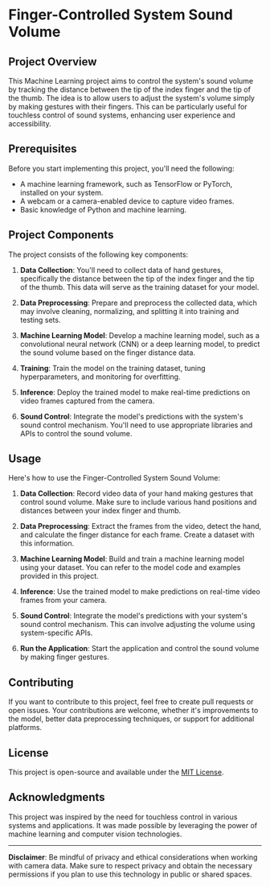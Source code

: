 # Finger-Controlled System Sound Volume

## Project Overview

This Machine Learning project aims to control the system's sound volume by tracking the distance between the tip of the index finger and the tip of the thumb. The idea is to allow users to adjust the system's volume simply by making gestures with their fingers. This can be particularly useful for touchless control of sound systems, enhancing user experience and accessibility.

## Prerequisites

Before you start implementing this project, you'll need the following:

- A machine learning framework, such as TensorFlow or PyTorch, installed on your system.
- A webcam or a camera-enabled device to capture video frames.
- Basic knowledge of Python and machine learning.

## Project Components

The project consists of the following key components:

1. **Data Collection**: You'll need to collect data of hand gestures, specifically the distance between the tip of the index finger and the tip of the thumb. This data will serve as the training dataset for your model.

2. **Data Preprocessing**: Prepare and preprocess the collected data, which may involve cleaning, normalizing, and splitting it into training and testing sets.

3. **Machine Learning Model**: Develop a machine learning model, such as a convolutional neural network (CNN) or a deep learning model, to predict the sound volume based on the finger distance data.

4. **Training**: Train the model on the training dataset, tuning hyperparameters, and monitoring for overfitting.

5. **Inference**: Deploy the trained model to make real-time predictions on video frames captured from the camera.

6. **Sound Control**: Integrate the model's predictions with the system's sound control mechanism. You'll need to use appropriate libraries and APIs to control the sound volume.

## Usage

Here's how to use the Finger-Controlled System Sound Volume:

1. **Data Collection**: Record video data of your hand making gestures that control sound volume. Make sure to include various hand positions and distances between your index finger and thumb.

2. **Data Preprocessing**: Extract the frames from the video, detect the hand, and calculate the finger distance for each frame. Create a dataset with this information.

3. **Machine Learning Model**: Build and train a machine learning model using your dataset. You can refer to the model code and examples provided in this project.

4. **Inference**: Use the trained model to make predictions on real-time video frames from your camera.

5. **Sound Control**: Integrate the model's predictions with your system's sound control mechanism. This can involve adjusting the volume using system-specific APIs.

6. **Run the Application**: Start the application and control the sound volume by making finger gestures.

## Contributing

If you want to contribute to this project, feel free to create pull requests or open issues. Your contributions are welcome, whether it's improvements to the model, better data preprocessing techniques, or support for additional platforms.

## License

This project is open-source and available under the [MIT License](LICENSE).

## Acknowledgments

This project was inspired by the need for touchless control in various systems and applications. It was made possible by leveraging the power of machine learning and computer vision technologies.

---

**Disclaimer**: Be mindful of privacy and ethical considerations when working with camera data. Make sure to respect privacy and obtain the necessary permissions if you plan to use this technology in public or shared spaces.

